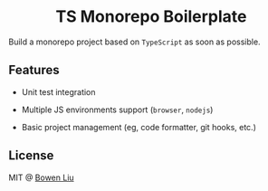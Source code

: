 <h1 align="center">TS Monorepo Boilerplate</h1>

Build a monorepo project based on `TypeScript` as soon as possible.

## Features

- Unit test integration

- Multiple JS environments support (`browser`, `nodejs`)

- Basic project management (eg, code formatter, git hooks, etc.)

## License

MIT @ [Bowen Liu](https://github.com/lbwa)
